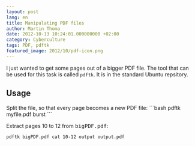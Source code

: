 ```yaml
---
layout: post
lang: en
title: Manipulating PDF files
author: Martin Thoma
date: 2012-10-13 10:24:01.000000000 +02:00
category: Cyberculture
tags: PDF, pdftk
featured_image: 2012/10/pdf-icon.png
---
```

I just wanted to get some pages out of a bigger PDF file. The tool that can be used for this task is called <code>pdftk</code>. It is in the standard Ubuntu repsitory.

<h2>Usage</h2>
Split the file, so that every page becomes a new PDF file:
```bash
pdftk myfile.pdf burst
```

Extract pages 10 to 12 from <tt>bigPDF.pdf</tt>:
```bash
pdftk bigPDF.pdf cat 10-12 output output.pdf
```
